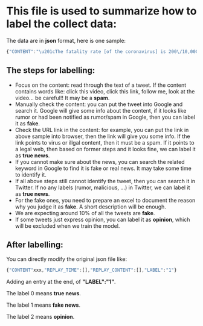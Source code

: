 # This file is used to summarize how to label the collect data:

The data are in **json** format, here is one sample:

```javascript
{"CONTENT":"\u201cThe fatality rate [of the coronavirus] is 200\/10,000, which is currently lower compared to many other viruses including SARS, so if it was meant as a bioweapon, it is not a good one.\"\n https:\/\/www.buzzfeednews.com\/article\/ryanhatesthis\/a-pro-trump-blog-has-doxed-a-chinese-scientist-it-falsely\u00a0\u2026","TWEET_ID":"1223395526223118336","USER_NAME":"simonplittle","POST_DATE":"2020-01-31","POST_TIME":"18:59:57","LINK":"https:\/\/twitter.com\/simonplittle\/status\/1223395526223118336","URL_INCLUDED":["https:\/\/www.buzzfeednews.com\/article\/ryanhatesthis\/a-pro-trump-blog-has-doxed-a-chinese-scientist-it-falsely"],"RETWEETS_COUNT":0,"RETWEETS_PEOPLE":[],"LIKES_AMOUNT":"1","REPLIIES_AMOUNT":0,"REPLAY_PEOPLE":[],"REPLAY_TIME":[],"REPLAY_CONTENT":[]}
```


## The steps for labelling:

* Focus on the content: read through the text of a tweet. If the content contains words like: click this video, click this link, follow me, look at the video... be careful!! It may be a **spam**.
* Manually check the content: you can put the tweet into Google and search it. Google will give some info about the content, if it looks like rumor or had been notified as rumor/spam in Google, then you can label it as **fake**.
* Check the URL link in the content: for example, you can put the link in above sample into browser, then the link will give you some info. If the link points to virus or illgal content, then it must be a spam. If it points to a legal web, then based on former steps and it looks fine, we can label it as **true news**.
* If you cannot make sure about the news, you can search the related keyword in Google to find it is fake or real news. It may take some time to identify it.
* If all above steps still cannot identify the tweet, then you can search it in Twitter. If no any labels (rumor, malicious, ...) in Twitter, we can label it as **true news**.
* For the fake ones, you need to prepare an excel to document the reason why you judge it as **fake**. A short description will be enough. 
* We are expecting around 10% of all the tweets are **fake**.
* If some tweets just express opinion, you can label it as **opinion**, which will be excluded when we train the model.  

## After labelling:

You can directly modify the original json file like:

```javascript
{"CONTENT"xxx,"REPLAY_TIME":[],"REPLAY_CONTENT":[],"LABEL":"1"}
```
Adding an entry at the end, of **"LABEL":"1"**.

The label 0 means **true news**.

The label 1 means **fake news**.

The label 2 means **opinion**.
